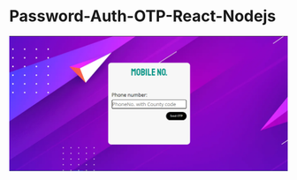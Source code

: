 # Password-Auth-OTP-React-Nodejs
<img src="https://raw.githubusercontent.com/ReactJs-Fun/PasswordLess-OTP-Verify-Reactjs/master/client/src/img/Screenshot%202022-03-14%20155802.png" />
